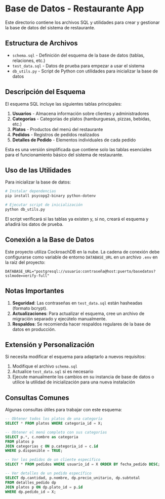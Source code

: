 # Base de Datos - Restaurante App

Este directorio contiene los archivos SQL y utilidades para crear y gestionar la base de datos del sistema de restaurante.

## Estructura de Archivos

- `schema.sql` - Definición del esquema de la base de datos (tablas, relaciones, etc.)
- `test_data.sql` - Datos de prueba para empezar a usar el sistema
- `db_utils.py` - Script de Python con utilidades para inicializar la base de datos

## Descripción del Esquema

El esquema SQL incluye las siguientes tablas principales:

1. **Usuarios** - Almacena información sobre clientes y administradores
2. **Categorías** - Categorías de platos (hamburguesas, pizzas, bebidas, etc.)
3. **Platos** - Productos del menú del restaurante
4. **Pedidos** - Registros de pedidos realizados
5. **Detalles de Pedido** - Elementos individuales de cada pedido

Esta es una versión simplificada que contiene solo las tablas esenciales para el funcionamiento básico del sistema de restaurante.

## Uso de las Utilidades

Para inicializar la base de datos:

```bash
# Instalar dependencias
pip install psycopg2-binary python-dotenv

# Ejecutar script de inicialización
python db_utils.py
```

El script verificará si las tablas ya existen y, si no, creará el esquema y añadirá los datos de prueba.

## Conexión a la Base de Datos

Este proyecto utiliza CockroachDB en la nube. La cadena de conexión debe configurarse como variable de entorno `DATABASE_URL` en un archivo `.env` en la raíz del proyecto:

```
DATABASE_URL="postgresql://usuario:contraseña@host:puerto/basedatos?sslmode=verify-full"
```

## Notas Importantes

1. **Seguridad**: Las contraseñas en `test_data.sql` están hasheadas (formato bcrypt).
2. **Actualizaciones**: Para actualizar el esquema, cree un archivo de migración separado y ejecútelo manualmente.
3. **Respaldos**: Se recomienda hacer respaldos regulares de la base de datos en producción.

## Extensión y Personalización

Si necesita modificar el esquema para adaptarlo a nuevos requisitos:

1. Modifique el archivo `schema.sql`
2. Actualice `test_data.sql` si es necesario
3. Ejecute manualmente los cambios en su instancia de base de datos o utilice la utilidad de inicialización para una nueva instalación

## Consultas Comunes

Algunas consultas útiles para trabajar con este esquema:

```sql
-- Obtener todos los platos de una categoría
SELECT * FROM platos WHERE categoria_id = X;

-- Obtener el menú completo con sus categorías
SELECT p.*, c.nombre as categoria 
FROM platos p 
JOIN categorias c ON p.categoria_id = c.id 
WHERE p.disponible = TRUE;

-- Ver los pedidos de un cliente específico
SELECT * FROM pedidos WHERE usuario_id = X ORDER BY fecha_pedido DESC;

-- Ver detalles de un pedido específico
SELECT dp.cantidad, p.nombre, dp.precio_unitario, dp.subtotal 
FROM detalles_pedido dp 
JOIN platos p ON dp.plato_id = p.id 
WHERE dp.pedido_id = X;
``` 